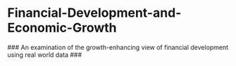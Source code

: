 <h1 align="centre">Financial-Development-and-Economic-Growth</h1>
### An examination of the growth-enhancing view of financial development using real world data ###
